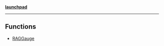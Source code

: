 [**launchpad**](index.md)

***

## Functions

- [RAGGauge](components.rag_gauge.Function.RAGGauge.md)
